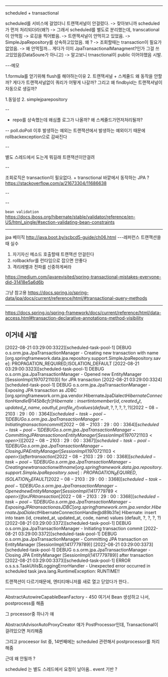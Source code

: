 


----
scheduled + transactional

scheduled를 서비스에 걸었더니 트랜잭셔널이 안걸렸다.
-> 찾아보니까 scheduled가 먼저 처리되더라(왜?)
-> 그래서 scheduled를 별도로 분리했는데, transcational 이 안먹힘
-> 로깅을 찍어봤음.
	-> 트랜잭셔널이 안먹히고 있었음.
	-> SimpleJpaRepository를 상속하고있었음. 왜 ?
	-> 조회할때는 transaction이 필요가 없었음.
-> 왜 안먹힐까... 게다가 이미 JpaTransactionalManagment?인가 그걸 쓰고있었음(DataSoure가 아니고)
-> 알고보니 trnasctional이 public 이어야했음 시발.




---메모

1.formula를 얻기위해 flush를 해야하는이유
2. 트랜잭셔널 + 스케쥴드 왜 동작을 안할까?
게다가 트랜잭셔널없이 쿼리가 어떻게 나갈까? 그리고 왜 findbyid는 트랜잭셔널이 자동으로 생길까? 

1.동일성
2. simplejparepository

--
+ repo를 상속했는데 왜심플 로그가 나올까?
왜 스케쥴드가먼저처리될까?

--
poll.doPoll 이후 발생하는 예외는 트랜잭션에서 발생하는 예외이기 때문에 rollbackexception으로 감싸진다

--

별도 스레드에서 도는게 뭐길래 트랜잭션이안걸려

--

조회로직은 transaction이 필요없다. + transctional 바깥에서 동작하는 JPA ?
https://stackoverflow.com/a/21673304/11686638

--

--

`bean validation`
https://docs.jboss.org/hibernate/stable/validator/reference/en-US/html_single/#section-validating-bean-constraints

---


jpa 베이직
http://java.boot.by/scbcd5-guide/ch06.html
---레퍼런스
트랜잭션쓸때 실수
1. 자기자신 메소드 호출할때 트랜잭션 안걸린다
2. rollbackfor를 런타임으로 잡으면 안좋다
3. 격리레벨과 전파를 신중하게써라

https://medium.com/javarevisited/spring-transactional-mistakes-everyone-did-31418e5a6d6b

그냥 참고용
https://docs.spring.io/spring-data/jpa/docs/current/reference/html/#transactional-query-methods	

---

https://docs.spring.io/spring-framework/docs/current/reference/html/data-access.html#transaction-declarative-annotations-method-visibility

이거네 시발
---

[2022-08-21 03:29:00:3322][scheduled-task-pool-1] DEBUG o.s.orm.jpa.JpaTransactionManager - Creating new transaction with name [org.springframework.data.jpa.repository.support.SimpleJpaRepository.save]: PROPAGATION_REQUIRED,ISOLATION_DEFAULT
[2022-08-21 03:29:00:3323][scheduled-task-pool-1] DEBUG o.s.orm.jpa.JpaTransactionManager - Opened new EntityManager [SessionImpl(1970721103<open>)] for JPA transaction
[2022-08-21 03:29:00:3324][scheduled-task-pool-1] DEBUG o.s.orm.jpa.JpaTransactionManager - Exposing JPA transaction as JDBC [org.springframework.orm.jpa.vendor.HibernateJpaDialect$HibernateConnectionHandle@145b8cfc]
Hibernate: 
    insert 
    into
        member
        (id, created_at, updated_at, name, oauth_id, profile_url) 
    values
        (default, ?, ?, ?, ?, ?)
[2022-08-21 03:29:00:3364][scheduled-task-pool-1] DEBUG o.s.orm.jpa.JpaTransactionManager - Initiating transaction commit
[2022-08-21 03:29:00:3364][scheduled-task-pool-1] DEBUG o.s.orm.jpa.JpaTransactionManager - Committing JPA transaction on EntityManager [SessionImpl(1970721103<open>)]
[2022-08-21 03:29:00:3367][scheduled-task-pool-1] DEBUG o.s.orm.jpa.JpaTransactionManager - Closing JPA EntityManager [SessionImpl(1970721103<open>)] after transaction
[2022-08-21 03:29:00:3368][scheduled-task-pool-1] DEBUG o.s.orm.jpa.JpaTransactionManager - Creating new transaction with name [org.springframework.data.jpa.repository.support.SimpleJpaRepository.save]: PROPAGATION_REQUIRED,ISOLATION_DEFAULT
[2022-08-21 03:29:00:3368][scheduled-task-pool-1] DEBUG o.s.orm.jpa.JpaTransactionManager - Opened new EntityManager [SessionImpl(1417779789<open>)] for JPA transaction
[2022-08-21 03:29:00:3368][scheduled-task-pool-1] DEBUG o.s.orm.jpa.JpaTransactionManager - Exposing JPA transaction as JDBC [org.springframework.orm.jpa.vendor.HibernateJpaDialect$HibernateConnectionHandle@d89b31e]
Hibernate: 
    insert 
    into
        team
        (id, created_at, updated_at, code, name) 
    values
        (default, ?, ?, ?, ?)
[2022-08-21 03:29:00:3372][scheduled-task-pool-1] DEBUG o.s.orm.jpa.JpaTransactionManager - Initiating transaction commit
[2022-08-21 03:29:00:3372][scheduled-task-pool-1] DEBUG o.s.orm.jpa.JpaTransactionManager - Committing JPA transaction on EntityManager [SessionImpl(1417779789<open>)]
[2022-08-21 03:29:00:3373][scheduled-task-pool-1] DEBUG o.s.orm.jpa.JpaTransactionManager - Closing JPA EntityManager [SessionImpl(1417779789<open>)] after transaction
[2022-08-21 03:29:00:3373][scheduled-task-pool-1] ERROR o.s.s.s.TaskUtils$LoggingErrorHandler - Unexpected error occurred in scheduled task
java.lang.RuntimeException: RUNTIME!!

트랜잭션이 다르기때문에, 엔티티매니저를 새로 열고 닫았다가 한다..



------

AbstractAutowireCapableBeanFactory - 450
여기서 Bean 생성하고 나서, postprocess를 해줌

그 processor중 하나가 얘

AbstractAdvisorAutoProxyCreator
얘가 PostProcessor인데, Transactional이 걸려있으면 처리해줌

그리고 proceesor list 중, 14번째에는 scheduled 관련해서 postprocessor를 처리해줌

근데 왜 안될까 ?

scheduled 는 별도 스레드에서 요청이 날아옴.. event 기반 ?
